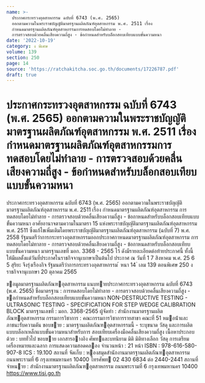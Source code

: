 ```yaml
---
name: >-
  ประกาศกระทรวงอุตสาหกรรม ฉบับที่ 6743 (พ.ศ. 2565)
  ออกตามความในพระราชบัญญัติมาตรฐานผลิตภัณฑ์อุตสาหกรรม พ.ศ. 2511 เรื่อง
  กำหนดมาตรฐานผลิตภัณฑ์อุตสาหกรรมการทดสอบโดยไม่ทำลาย -
  การตรวจสอบด้วยคลื่นเสียงความถี่สูง - ข้อกำหนดสำหรับบล็อกสอบเทียบแบบขั้นความหนา
date: '2022-10-19'
category: ง พิเศษ
volume: 139
section: 250
page: 14
source: 'https://ratchakitcha.soc.go.th/documents/17226787.pdf'
draft: true
---
```


# ประกาศกระทรวงอุตสาหกรรม ฉบับที่ 6743 (พ.ศ. 2565) ออกตามความในพระราชบัญญัติมาตรฐานผลิตภัณฑ์อุตสาหกรรม พ.ศ. 2511 เรื่อง กำหนดมาตรฐานผลิตภัณฑ์อุตสาหกรรมการทดสอบโดยไม่ทำลาย - การตรวจสอบด้วยคลื่นเสียงความถี่สูง - ข้อกำหนดสำหรับบล็อกสอบเทียบแบบขั้นความหนา

ประกาศกระทรวงอุตสาหกรรม ฉบับที่ 6743 (พ.ศ. 2565) ออกตามความในพระราชบัญญัติมาตรฐานผลิตภัณฑ์อุตสาหกรรม พ.ศ. 2511 เรื่อง กำหนดมาตรฐานผลิตภัณฑ์อุตสาหกรรม การทดสอบโดยไม่ทำลาย - การตรวจสอบด้วยคลื่นเสียงความถี่สูง - ข้อกาหนดสำหรับบล็อกสอบเทียบแบบขั้นความหนา อาศัยอานาจตามความในมาตรา 15 แห่งพระราชบัญญัติมาตรฐานผลิตภัณฑ์อุตสาหกรรม พ.ศ. 2511 ซึ่งแก้ไขเพิ่มเติมโดยพระราชบัญญัติมาตรฐานผลิตภัณฑ์อุตสาหกรรม (ฉบับที่ 7) พ.ศ. 2558 รัฐมนตรีว่าการกระทรวงอุตสาหกรรมออกประกาศกาหนดมาตรฐานผลิตภัณฑ์อุตสาหกรรม การทดสอบโดยไม่ทาลาย - การตรวจสอบด้วยคลื่นเสียงความถี่สูง - ข้อกาหนดสาหรับบล็อกสอบเทียบ แบบขั้นความหนา มาตรฐานเลขที่ มอก. 3368 - 2565 ไว้ ดังมีรายละเอียดต่อท้ายประกาศนี้ ทั้งนี้ ให้มีผลตั้งแต่วันที่ประกาศในราชกิจจานุเบกษาเป็นต้นไป ประกาศ ณ วันที่ 1 7 สิงหาคม พ.ศ. 25 6 5 สุริยะ จึงรุ่งเรืองกิจ รัฐมนตรีว่าการกระทรวงอุตสาหกรรม ้ หนา 14 ่ เลม 139 ตอนพิเศษ 250 ง ราชกิจจานุเบกษา 20 ตุลาคม 2565

ขอมูลมาตรฐานผลิตภัณฑอุตสาหกรรม แนบทายประกาศกระทรวงอุตสาหกรรม ฉบับที่ 6743 (พ.ศ. 2565) ชื่อมาตรฐาน : การทดสอบโดยไม่ทําลาย - การตรวจสอบด้วยคลื่นเสียงความถี่สูง - ขอกําหนดสําหรับบล็อกสอบเทียบแบบขั้นความหนา NON-DESTRUCTIVE TESTING - ULTRASONIC TESTING - SPECIFICATION FOR STEP WEDGE CALIBRATION BLOCK มาตรฐานเลขที่ : มอก. 3368-2565 ผู้จัดทํา : สํานักงานมาตรฐานผลิตภัณฑอุตสาหกรรม กรรมการวิชาการ : คณะกรรมการวิชาการรายสาขา คณะที่ 51 หมอน้ําและภาชนะรับความดัน ขอบขาย : มาตรฐานผลิตภัณฑอุตสาหกรรมนี้ - ระบุขนาด วัสดุ และการผลิตแบบบล็อกเหล็กแบบขั้นความหนาสําหรับการ สอบเทียบเครื่องมือคลื่นเสียงความถี่สูง เนื้อหาประกอบด้วย : บททั่วไป ขอบขาย เอกสารอางอิง ศัพทและบทนิยาม มิติ มิติทางเลือก วัสดุ การเตรียม เครื่องหมายและฉลาก การแสดงความสอดคลอง จํานวนหน้า : 21 หน้า ISBN : 978-616-580-907-8 ICS : 19.100 สถานที่ จัดเก็บ : หองสมุดสํานักงานมาตรฐานผลิตภัณฑอุตสาหกรรม ถนนพระรามที่ 6 กรุงเทพมหานคร 10400 โทรศัพท 02 430 6834 ต่อ 2440-2441 สถานที่จําหนาย : สํานักงานมาตรฐานผลิตภัณฑอุตสาหกรรม ถนนพระรามที่ 6 กรุงเทพมหานคร 10400 https://www.tisi.go.th
